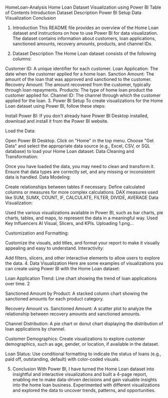 HomeLoan-Analysis
Home Loan Dataset Visualization using Power BI
Table of Contents
Introduction
Dataset Description
Power BI Setup
Data Visualization
Conclusion
1. Introduction
This README file provides an overview of the Home Loan dataset and instructions on how to use Power BI for data visualization. The dataset contains information about customers, loan applications, sanctioned amounts, recovery amounts, products, and channel IDs.

2. Dataset Description
The Home Loan dataset consists of the following columns:

Customer ID: A unique identifier for each customer.
Loan Application: The date when the customer applied for a home loan.
Sanction Amount: The amount of the loan that was approved and sanctioned to the customer.
Recovery Amount: The amount recovered from the customer, typically through loan repayments.
Products: The type of home loan product the customer applied for.
Channel ID: The channel through which the customer applied for the loan.
3. Power BI Setup
To create visualizations for the Home Loan dataset using Power BI, follow these steps:

Install Power BI: If you don't already have Power BI Desktop installed, download and install it from the Power BI website.

Load the Data:

Open Power BI Desktop.
Click on "Home" in the top menu.
Choose "Get Data" and select the appropriate data source (e.g., Excel, CSV, or SQL database) to load your Home Loan dataset.
Data Cleaning and Transformation:

Once you have loaded the data, you may need to clean and transform it. Ensure that data types are correctly set, and any missing or inconsistent data is handled.
Data Modeling:

Create relationships between tables if necessary.
Define calculated columns or measures for more complex calculations.
DAX measures used like SUM, SUMX, COUNT, IF, CALCULATE, FILTER, DIVIDE, AVERAGE
Data Visualization:

Used the various visualizations available in Power BI, such as bar charts, pie charts, tables, and maps, to represent the data in a meaningful way.
Used Key Influencers AI Visual, Slicers, and KPIs.
Uploading 1.png…

Customization and Formatting:

Customize the visuals, add titles, and format your report to make it visually appealing and easy to understand.
Interactivity:

Add filters, slicers, and other interactive elements to allow users to explore the data.
4. Data Visualization
Here are some examples of visualizations you can create using Power BI with the Home Loan dataset:

Loan Application Trend: Line chart showing the trend of loan applications over time.
2

Sanctioned Amount by Product: A stacked column chart showing the sanctioned amounts for each product category.

Recovery Amount vs. Sanctioned Amount: A scatter plot to analyze the relationship between recovery amounts and sanctioned amounts.

Channel Distribution: A pie chart or donut chart displaying the distribution of loan applications by channel.

Customer Demographics: Create visualizations to explore customer demographics, such as age, gender, or location, if available in the dataset.

Loan Status: Use conditional formatting to indicate the status of loans (e.g., paid off, outstanding, default) with color-coded visuals.

5. Conclusion
With Power BI, I have turned the Home Loan dataset into insightful and interactive visualizations and built a 4-page report, enabling me to make data-driven decisions and gain valuable insights into the home loan business. Experimented with different visualizations and explored the data to uncover trends, patterns, and opportunities.
